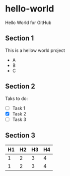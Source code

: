 # hello-world
Hello World for GitHub
## Section 1
This is a hellow world project
- A
- B
- C

## Section 2
Taks to do:
- [ ] Task 1
- [X] Task 2
- [ ] Task 3

## Section 3
|H1|H2|H3|H4|
|---|---|---|---|
|1|2|3|4|
|1|2|3|4|


